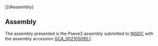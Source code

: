 []{#assembly}

Assembly
--------

The assembly presented is the Pseve2 assembly submitted to
[INSDC](http://www.insdc.org) with the assembly accession
[GCA\_002105095.1](http://www.ebi.ac.uk/ena/data/view/GCA_002105095.1).
